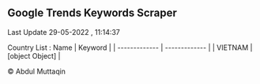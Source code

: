 

## Google Trends Keywords Scraper 
 
Last Update 29-05-2022 , 11:14:37

Country List :
 Name  | Keyword |
| ------------- | ------------- |
| VIETNAM | [object Object] |



© Abdul Muttaqin 

